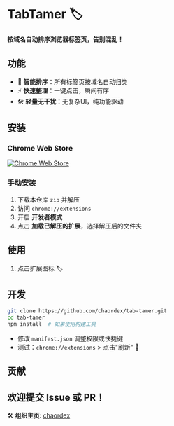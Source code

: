 # TabTamer 🏷️  

**按域名自动排序浏览器标签页，告别混乱！**  

## 功能  
- 📌 **智能排序**：所有标签页按域名自动归类  
- ⚡ **快速整理**：一键点击，瞬间有序  
- 🛠️ **轻量无干扰**：无复杂UI，纯功能驱动  

## 安装  
### Chrome Web Store  
[![Chrome Web Store](https://img.shields.io/chrome-web-store/v/your-extension-id?label=Install)](https://chrome.google.com/webstore/detail/tabtamer/...)  

### 手动安装  
1. 下载本仓库 `zip` 并解压  
2. 访问 `chrome://extensions`  
3. 开启 **开发者模式**  
4. 点击 **加载已解压的扩展**，选择解压后的文件夹  

## 使用  
1. 点击扩展图标 🏷️  


## 开发  
```bash
git clone https://github.com/chaordex/tab-tamer.git
cd tab-tamer
npm install  # 如果使用构建工具
```  
- 修改 `manifest.json` 调整权限或快捷键  
- 测试：`chrome://extensions` > 点击"刷新" 🔄  

## 贡献  
欢迎提交 Issue 或 PR！
---  
🛠️ **组织主页**: [chaordex](https://github.com/chaordex)  
